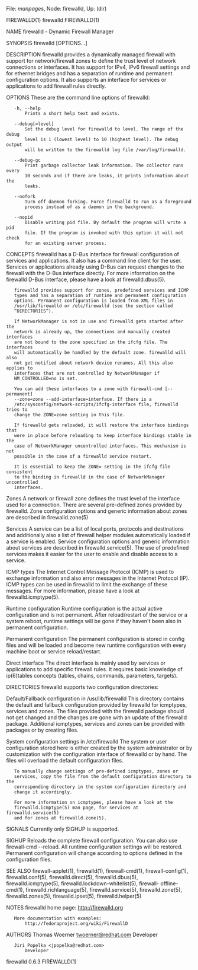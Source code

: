 File: *manpages*,  Node: firewalld,  Up: (dir)

FIREWALLD(1)                       firewalld                      FIREWALLD(1)



NAME
       firewalld - Dynamic Firewall Manager

SYNOPSIS
       firewalld [OPTIONS...]

DESCRIPTION
       firewalld provides a dynamically managed firewall with support for
       network/firewall zones to define the trust level of network connections
       or interfaces. It has support for IPv4, IPv6 firewall settings and for
       ethernet bridges and has a separation of runtime and permanent
       configuration options. It also supports an interface for services or
       applications to add firewall rules directly.

OPTIONS
       These are the command line options of firewalld:

       -h, --help
           Prints a short help text and exists.

       --debug[=level]
           Set the debug level for firewalld to level. The range of the debug
           level is 1 (lowest level) to 10 (highest level). The debug output
           will be written to the firewalld log file /var/log/firewalld.

       --debug-gc
           Print garbage collector leak information. The collector runs every
           10 seconds and if there are leaks, it prints information about the
           leaks.

       --nofork
           Turn off daemon forking. Force firewalld to run as a foreground
           process instead of as a daemon in the background.

       --nopid
           Disable writing pid file. By default the program will write a pid
           file. If the program is invoked with this option it will not check
           for an existing server process.

CONCEPTS
       firewalld has a D-Bus interface for firewall configuration of services
       and applications. It also has a command line client for the user.
       Services or applications already using D-Bus can request changes to the
       firewall with the D-Bus interface directly. For more information on the
       firewalld D-Bus interface, please have a look at firewalld.dbus(5).

       firewalld provides support for zones, predefined services and ICMP
       types and has a separation of runtime and permanent configuration
       options. Permanent configuration is loaded from XML files in
       /usr/lib/firewalld or /etc/firewalld (see the section called
       “DIRECTORIES”).

       If NetworkManager is not in use and firewalld gets started after the
       network is already up, the connections and manually created interfaces
       are not bound to the zone specified in the ifcfg file. The interfaces
       will automatically be handled by the default zone. firewalld will also
       not get notified about network device renames. All this also applies to
       interfaces that are not controlled by NetworkManager if
       NM_CONTROLLED=no is set.

       You can add these interfaces to a zone with firewall-cmd [--permanent]
       --zone=zone --add-interface=interface. If there is a
       /etc/sysconfig/network-scripts/ifcfg-interface file, firewalld tries to
       change the ZONE=zone setting in this file.

       If firewalld gets reloaded, it will restore the interface bindings that
       were in place before reloading to keep interface bindings stable in the
       case of NetworkManager uncontrolled interfaces. This mechanism is not
       possible in the case of a firewalld service restart.

       It is essential to keep the ZONE= setting in the ifcfg file consistent
       to the binding in firewalld in the case of NetworkManager uncontrolled
       interfaces.

   Zones
       A network or firewall zone defines the trust level of the interface
       used for a connection. There are several pre-defined zones provided by
       firewalld. Zone configuration options and generic information about
       zones are described in firewalld.zone(5)

   Services
       A service can be a list of local ports, protocols and destinations and
       additionally also a list of firewall helper modules automatically
       loaded if a service is enabled. Service configuration options and
       generic information about services are described in
       firewalld.service(5). The use of predefined services makes it easier
       for the user to enable and disable access to a service.

   ICMP types
       The Internet Control Message Protocol (ICMP) is used to exchange
       information and also error messages in the Internet Protocol (IP). ICMP
       types can be used in firewalld to limit the exchange of these messages.
       For more information, please have a look at firewalld.icmptype(5).

   Runtime configuration
       Runtime configuration is the actual active configuration and is not
       permanent. After reload/restart of the service or a system reboot,
       runtime settings will be gone if they haven't been also in permanent
       configuration.

   Permanent configuration
       The permanent configuration is stored in config files and will be
       loaded and become new runtime configuration with every machine boot or
       service reload/restart.

   Direct interface
       The direct interface is mainly used by services or applications to add
       specific firewall rules. It requires basic knowledge of ip(6)tables
       concepts (tables, chains, commands, parameters, targets).

DIRECTORIES
       firewalld supports two configuration directories:

   Default/Fallback configuration in /usr/lib/firewalld
       This directory contains the default and fallback configuration provided
       by firewalld for icmptypes, services and zones. The files provided with
       the firewalld package should not get changed and the changes are gone
       with an update of the firewalld package. Additional icmptypes, services
       and zones can be provided with packages or by creating files.

   System configuration settings in /etc/firewalld
       The system or user configuration stored here is either created by the
       system administrator or by customization with the configuration
       interface of firewalld or by hand. The files will overload the default
       configuration files.

       To manually change settings of pre-defined icmptypes, zones or
       services, copy the file from the default configuration directory to the
       corresponding directory in the system configuration directory and
       change it accordingly.

       For more information on icmptypes, please have a look at the
       firewalld.icmptype(5) man page, for services at firewalld.service(5)
       and for zones at firewalld.zone(5).

SIGNALS
       Currently only SIGHUP is supported.

   SIGHUP
       Reloads the complete firewall configuration. You can also use
       firewall-cmd --reload. All runtime configuration settings will be
       restored. Permanent configuration will change according to options
       defined in the configuration files.

SEE ALSO
       firewall-applet(1), firewalld(1), firewall-cmd(1), firewall-config(1),
       firewalld.conf(5), firewalld.direct(5), firewalld.dbus(5),
       firewalld.icmptype(5), firewalld.lockdown-whitelist(5), firewall-
       offline-cmd(1), firewalld.richlanguage(5), firewalld.service(5),
       firewalld.zone(5), firewalld.zones(5), firewalld.ipset(5),
       firewalld.helper(5)

NOTES
       firewalld home page:
           http://firewalld.org

       More documentation with examples:
           http://fedoraproject.org/wiki/FirewallD

AUTHORS
       Thomas Woerner <twoerner@redhat.com>
           Developer

       Jiri Popelka <jpopelka@redhat.com>
           Developer



firewalld 0.6.3                                                   FIREWALLD(1)
